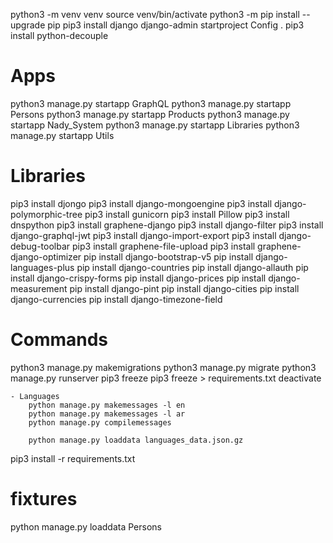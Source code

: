 python3 -m venv venv
source venv/bin/activate
python3 -m pip install --upgrade pip
pip3 install django
django-admin startproject Config .
pip3 install python-decouple

# Apps
python3 manage.py startapp GraphQL
python3 manage.py startapp Persons
python3 manage.py startapp Products
python3 manage.py startapp Nady_System
python3 manage.py startapp Libraries
python3 manage.py startapp Utils

# Libraries
pip3 install djongo
pip3 install django-mongoengine
pip3 install django-polymorphic-tree
pip3 install gunicorn
pip3 install Pillow
pip3 install dnspython
pip3 install graphene-django
pip3 install django-filter
pip3 install django-graphql-jwt
pip3 install django-import-export
pip3 install django-debug-toolbar
pip3 install graphene-file-upload
pip3 install graphene-django-optimizer
pip install django-bootstrap-v5
pip install django-languages-plus
pip install django-countries
pip install django-allauth
pip install django-crispy-forms
pip install django-prices
pip install django-measurement
pip install django-pint
pip install django-cities
pip install django-currencies
pip install django-timezone-field


# Commands
python3 manage.py makemigrations
python3 manage.py migrate
python3 manage.py runserver
pip3 freeze
pip3 freeze > requirements.txt
deactivate

    - Languages 
        python manage.py makemessages -l en
        python manage.py makemessages -l ar
        python manage.py compilemessages

        python manage.py loaddata languages_data.json.gz

pip3 install -r requirements.txt

# fixtures
python manage.py loaddata Persons
